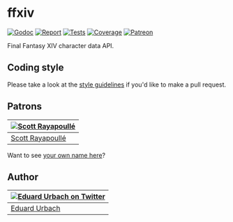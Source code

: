 # ffxiv

[![Godoc][godoc-image]][godoc-url]
[![Report][report-image]][report-url]
[![Tests][tests-image]][tests-url]
[![Coverage][coverage-image]][coverage-url]
[![Patreon][patreon-image]][patreon-url]

Final Fantasy XIV character data API.

## Coding style

Please take a look at the [style guidelines](https://github.com/akyoto/quality/blob/master/STYLE.md) if you'd like to make a pull request.

## Patrons

| [![Scott Rayapoullé](https://avatars3.githubusercontent.com/u/11772084?s=70&v=4)](https://github.com/soulcramer) |
|---|
| [Scott Rayapoullé](https://github.com/soulcramer) |

Want to see [your own name here](https://www.patreon.com/eduardurbach)?

## Author

| [![Eduard Urbach on Twitter](https://gravatar.com/avatar/16ed4d41a5f244d1b10de1b791657989?s=70)](https://twitter.com/eduardurbach "Follow @eduardurbach on Twitter") |
|---|
| [Eduard Urbach](https://eduardurbach.com) |

[godoc-image]: https://godoc.org/github.com/blitzprog/home?status.svg
[godoc-url]: https://godoc.org/github.com/blitzprog/home
[report-image]: https://goreportcard.com/badge/github.com/blitzprog/home
[report-url]: https://goreportcard.com/report/github.com/blitzprog/home
[tests-image]: https://cloud.drone.io/api/badges/blitzprog/home/status.svg
[tests-url]: https://cloud.drone.io/blitzprog/home
[coverage-image]: https://codecov.io/gh/blitzprog/home/graph/badge.svg
[coverage-url]: https://codecov.io/gh/blitzprog/home
[patreon-image]: https://img.shields.io/badge/patreon-donate-green.svg
[patreon-url]: https://www.patreon.com/eduardurbach
